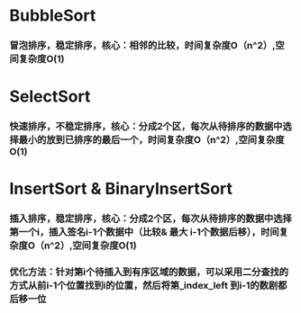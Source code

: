# BubbleSort
### 冒泡排序，稳定排序，核心：相邻的比较，时间复杂度O（n^2）,空间复杂度O(1)

# SelectSort
### 快速排序，不稳定排序，核心：分成2个区，每次从待排序的数据中选择最小的放到已排序的最后一个，时间复杂度O（n^2）,空间复杂度O(1)

# InsertSort  & BinaryInsertSort
### 插入排序，稳定排序，核心：分成2个区，每次从待排序的数据中选择第一个i，插入签名i-1个数据中（比较& 最大 i-1个数据后移），时间复杂度O（n^2）,空间复杂度O(1)
### 优化方法：针对第i个待插入到有序区域的数据，可以采用二分查找的方式从前i-1个位置找到i的位置，然后将第_index_left 到i-1的数剧都后移一位

